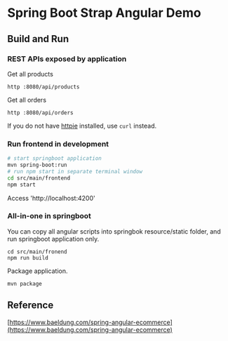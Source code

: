 # Spring Boot Strap Angular Demo



## Build and Run



### REST APIs exposed by application

Get all products

```
http :8080/api/products
```



Get all orders

```
http :8080/api/orders
```



If you do not have [httpie](https://httpie.org/) installed, use `curl` instead.

### Run frontend in development

```sh
# start springboot application
mvn spring-boot:run
# run npm start in separate terminal window
cd src/main/frontend
npm start
```



Access 'http://localhost:4200'



### All-in-one in springboot

You can copy all angular scripts into springbok resource/static folder, and run springboot application only.

```
cd src/main/fronend
npm run build
```



Package application.

```
mvn package
```



## Reference

[https://www.baeldung.com/spring-angular-ecommerce](https://www.baeldung.com/spring-angular-ecommerce)

